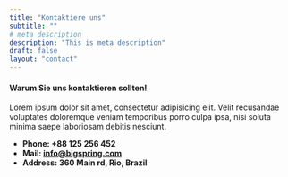 ```yaml
---
title: "Kontaktiere uns"
subtitle: ""
# meta description
description: "This is meta description"
draft: false
layout: "contact"
---
```



#### Warum Sie uns kontaktieren sollten!
Lorem ipsum dolor sit amet, consectetur adipisicing elit. Velit recusandae voluptates doloremque veniam temporibus porro culpa ipsa, nisi soluta minima saepe laboriosam debitis nesciunt.

* **Phone: +88 125 256 452** 
* **Mail: info@bigspring.com**
* **Address: 360 Main rd, Rio, Brazil**